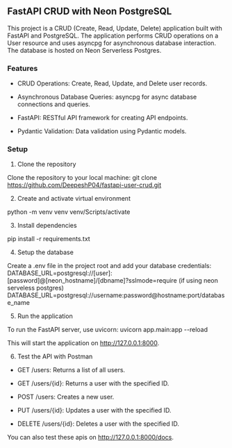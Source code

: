 ## FastAPI CRUD with Neon PostgreSQL

This project is a CRUD (Create, Read, Update, Delete) application built with FastAPI and PostgreSQL. The application performs CRUD operations on a User resource and uses asyncpg for asynchronous database interaction. The database is hosted on Neon Serverless Postgres.

### Features

* CRUD Operations: Create, Read, Update, and Delete user records.

* Asynchronous Database Queries: asyncpg for async database connections and queries.

* FastAPI: RESTful API framework for creating API endpoints.

* Pydantic Validation: Data validation using Pydantic models.

### Setup

1. Clone the repository 

Clone the repository to your local machine:
git clone https://github.com/DeepeshP04/fastapi-user-crud.git

2. Create and activate virtual environment

python -m venv venv 
venv/Scripts/activate

3. Install dependencies

pip install -r requirements.txt

4. Setup the database

Create a .env file in the project root and add your database credentials: 
DATABASE_URL=postgresql://[user]:[password]@[neon_hostname]/[dbname]?sslmode=require (if using neon serveless postgres) 
DATABASE_URL=postgresql://username:password@hostname:port/database_name

5. Run the application

To run the FastAPI server, use uvicorn: 
uvicorn app.main:app --reload 

This will start the application on http://127.0.0.1:8000.

6. Test the API with Postman 

* GET /users: Returns a list of all users.

* GET /users/{id}: Returns a user with the specified ID.

* POST /users: Creates a new user.

* PUT /users/{id}: Updates a user with the specified ID.

* DELETE /users/{id}: Deletes a user with the specified ID.

You can also test these apis on http://127.0.0.1:8000/docs.